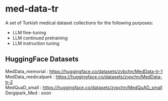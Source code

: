 # med-data-tr

A set of Turkish medical dataset collections for the following purposes:
- LLM fine-tuning
- LLM continued pretraining
- LLM instruction tuning

## HuggingFace Datasets
MedData_memorial : https://huggingface.co/datasets/zybchn/MedData-tr-1
<br/>
MedData_medicalpark : https://huggingface.co/datasets/zypchn/MedData-tr-2
<br/>
MedQuaD_small : https://huggingface.co/datasets/zypchn/MedQuAD_small
<br/>
Dergipark_Med : *soon*
